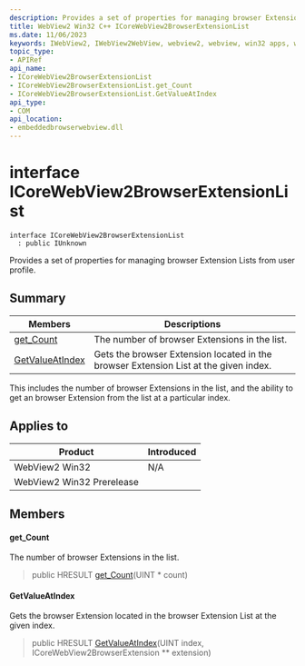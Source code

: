 ```yaml
---
description: Provides a set of properties for managing browser Extension Lists from user profile.
title: WebView2 Win32 C++ ICoreWebView2BrowserExtensionList
ms.date: 11/06/2023
keywords: IWebView2, IWebView2WebView, webview2, webview, win32 apps, win32, edge, ICoreWebView2, ICoreWebView2Controller, browser control, edge html, ICoreWebView2BrowserExtensionList
topic_type: 
- APIRef
api_name:
- ICoreWebView2BrowserExtensionList
- ICoreWebView2BrowserExtensionList.get_Count
- ICoreWebView2BrowserExtensionList.GetValueAtIndex
api_type:
- COM
api_location:
- embeddedbrowserwebview.dll
---
```


# interface ICoreWebView2BrowserExtensionList

```
interface ICoreWebView2BrowserExtensionList
  : public IUnknown
```

Provides a set of properties for managing browser Extension Lists from user profile.

## Summary

 Members                        | Descriptions
--------------------------------|---------------------------------------------
[get_Count](#get_count) | The number of browser Extensions in the list.
[GetValueAtIndex](#getvalueatindex) | Gets the browser Extension located in the browser Extension List at the given index.

This includes the number of browser Extensions in the list, and the ability to get an browser Extension from the list at a particular index.

## Applies to

Product                         | Introduced
--------------------------------|---------------------------------------------
WebView2 Win32            |    N/A
WebView2 Win32 Prerelease |    

## Members

#### get_Count

The number of browser Extensions in the list.

> public HRESULT [get_Count](#get_count)(UINT * count)

#### GetValueAtIndex

Gets the browser Extension located in the browser Extension List at the given index.

> public HRESULT [GetValueAtIndex](#getvalueatindex)(UINT index, ICoreWebView2BrowserExtension ** extension)

